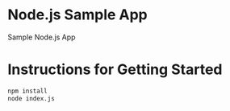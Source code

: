 # Node.js Sample App

Sample Node.js App

# Instructions for Getting Started

```bash
npm install
node index.js
```

